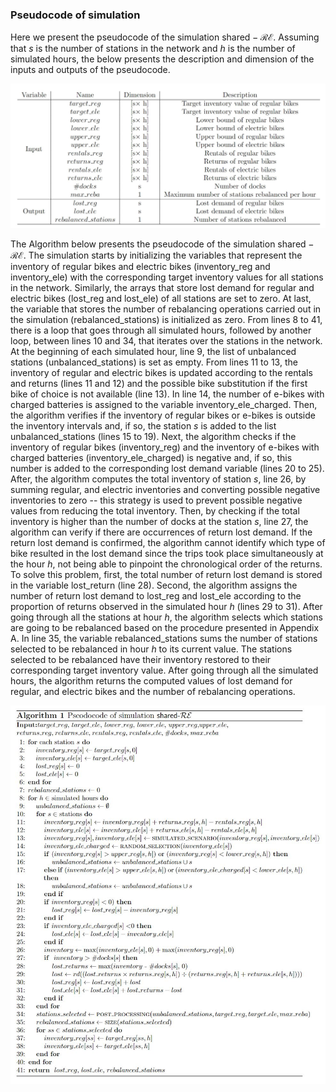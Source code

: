 ### Pseudocode of simulation

Here we present the pseudocode of the simulation $\text{shared}-\mathcal{RE}$. Assuming that $s$ is the number of stations in the network and $h$ is the number of simulated hours, the below presents the description and dimension of the inputs and outputs of the pseudocode.


![](table.JPG)

The Algorithm below presents the pseudocode of the simulation $\text{shared}-\mathcal{RE}$. The simulation starts by initializing the variables that represent the inventory of regular bikes and electric bikes ($`\text{inventory\_reg}`$ and $`\text{inventory\_ele}`$) with the corresponding target inventory values for all stations in the network. Similarly, the arrays that store lost demand for regular and electric bikes ($`\text{lost\_reg}`$ and $`\text{lost\_ele}`$) of all stations are set to zero. At last, the variable that stores the number of rebalancing operations carried out in the simulation ($`\text{rebalanced\_stations}`$) is initialized as zero. From lines 8 to 41, there is a loop that goes through all simulated hours, followed by another loop, between lines 10 and 34, that iterates over the stations in the network. At the beginning of each simulated hour, line 9, the list of unbalanced stations ($`\text{unbalanced\_stations}`$) is set as empty. From lines 11 to 13, the inventory of regular and electric bikes is updated according to the rentals and returns (lines 11 and 12) and the possible bike substitution if the first bike of choice is not available (line 13). In line 14, the number of e-bikes with charged batteries is assigned to the variable $`\text{inventory\_ele\_charged}`$. Then, the algorithm verifies if the inventory of regular bikes or e-bikes is outside the inventory intervals and, if so, the station $s$ is added to the list $`\text{unbalanced\_stations}`$ (lines 15 to 19). Next, the algorithm checks if the inventory of regular bikes ($`\text{inventory\_reg}`$) and the inventory of e-bikes with charged batteries ($`\text{inventory\_ele\_charged}`$) is negative and, if so, this number is added to the corresponding lost demand variable (lines 20 to 25). After, the algorithm computes the total inventory of station $s$, line 26, by summing regular, and electric inventories and converting possible negative inventories to zero -- this strategy is used to prevent possible negative values from reducing the total inventory. Then, by checking if the total inventory is higher than the number of docks at the station $s$, line 27, the algorithm can verify if there are occurrences of return lost demand. If the return lost demand is confirmed, the algorithm cannot identify which type of bike resulted in the lost demand since the trips took place simultaneously at the hour $h$, not being able to pinpoint the chronological order of the returns. To solve this problem, first, the total number of return lost demand is stored in the variable $`\text{lost\_return}`$ (line 28). Second, the algorithm assigns the number of return lost demand to $`\text{lost\_reg}`$ and $`\text{lost\_ele}`$ according to the proportion of returns observed in the simulated hour $h$ (lines 29 to 31). After going through all the stations at hour $h$, the algorithm selects which stations are going to be rebalanced based on the procedure presented in Appendix A. In line 35, the variable $`\text{rebalanced\_stations}`$ sums the number of stations selected to be rebalanced in hour $h$ to its current value. The stations selected to be rebalanced have their inventory restored to their corresponding target inventory value. After going through all the simulated hours, the algorithm returns the computed values of lost demand for regular, and electric bikes and the number of rebalancing operations.  

<img src="pseodocode.JPG" alt="pseodocode" width="800"/>

